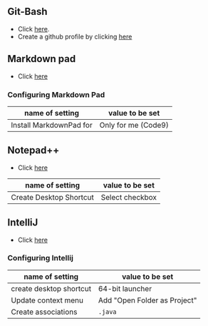 ## Git-Bash
* Click [here](https://github.com/git-for-windows/git/releases/download/v2.22.0.windows.1/Git-2.22.0-64-bit.exe).
* Create a github profile by clicking [here](https://github.com/join?source=header-home)


## Markdown pad
* Click [here](http://markdownpad.com/download.html)


### Configuring Markdown Pad

| name of setting | value to be set |
|-----------------|-----------------|
| Install MarkdownPad for | Only for me (Code9)  |


## Notepad++
* Click [here](https://download.cnet.com/Notepad/3001-2352_4-10327521.html)

| name of setting | value to be set |
|-----------------|-----------------|
| Create Desktop Shortcut | Select checkbox  |

## IntelliJ
* Click [here](https://www.jetbrains.com/idea/download/download-thanks.html?platform=windows&code=IIC)


### Configuring Intellij

| name of setting | value to be set |
|-----------------|-----------------|
| create desktop shortcut  | 64-bit launcher  |
| Update context menu   |  Add "Open Folder as Project" |
| Create associations  | `.java`  |
